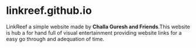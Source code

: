 # linkreef.github.io
LinkReef a simple website made by <b>Challa Guresh and Friends</b>.This website is hub a for hand full of visual entertainment providing website links for a easy go through and adequation of time.

